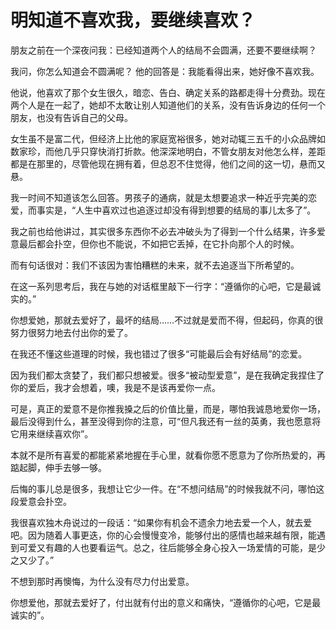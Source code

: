 # 明知道不喜欢我，要继续喜欢？

朋友之前在一个深夜问我：已经知道两个人的结局不会圆满，还要不要继续啊？
 
我问，你怎么知道会不圆满呢？
他的回答是：我能看得出来，她好像不喜欢我。
 
他说，他喜欢了那个女生很久，暗恋、告白、确定关系的路都走得十分费劲。现在两个人是在一起了，她却不太敢让别人知道他们的关系，没有告诉身边的任何一个朋友，也没有告诉自己的父母。
 
女生虽不是富二代，但经济上比他的家庭宽裕很多，她对动辄三五千的小众品牌如数家珍，而他几乎只穿快消打折款。他深深地明白，不管女朋友对他怎么样，差距都是在那里的，尽管他现在拥有着，但总忍不住觉得，他们之间的这一切，悬而又悬。
 
我一时间不知道该怎么回答。男孩子的通病，就是太想要追求一种近乎完美的恋爱，而事实是，“人生中喜欢过也追逐过却没有得到想要的结局的事儿太多了”。
 
我之前也给他讲过，其实很多东西你不必去冲破头为了得到一个什么结果，许多爱意最后都会扑空，但你也不能说，不如把它丢掉，在它扑向那个人的时候。
 
而有句话很对：我们不该因为害怕糟糕的未来，就不去追逐当下所希望的。
 
在这一系列思考后，我在与她的对话框里敲下一行字：“遵循你的心吧，它是最诚实的。”
 
你想爱她，那就去爱好了，最坏的结局……不过就是爱而不得，但起码，你真的很努力很努力地去付出你的爱了。
 
 
在我还不懂这些道理的时候，我也错过了很多“可能最后会有好结局”的恋爱。
 
因为我们都太贪婪了，我们都只想被爱。很多“被动型爱意”，是在我确定我捏住了你的爱后，我才会想着，噢，我是不是该再爱你一点。
 
可是，真正的爱意不是你推我搡之后的价值比量，而是，哪怕我诚恳地爱你一场，最后没得到什么，甚至没得到你的注意，可“但凡我还有一丝的英勇，我也愿意将它用来继续喜欢你”。
 
本就不是所有喜爱的都能紧紧地握在手心里，就看你愿不愿意为了你所热爱的，再踮起脚，伸手去够一够。
  
后悔的事儿总是很多，我想让它少一件。在“不想问结局”的时候我就不问，哪怕这段爱意会扑空。
 
我很喜欢独木舟说过的一段话：“如果你有机会不遗余力地去爱一个人，就去爱吧。因为随着人事更迭，你的心会慢慢变冷，能够付出的感情也越来越有限，能遇到可爱又有趣的人也要看运气。总之，往后能够全身心投入一场爱情的可能，是少之又少了。”
 
不想到那时再懊悔，为什么没有尽力付出爱意。
 
你想爱他，那就去爱好了，付出就有付出的意义和痛快，“遵循你的心吧，它是最诚实的”。
